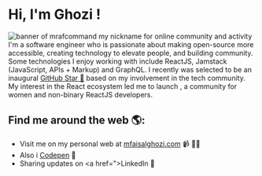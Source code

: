 # Hi, I'm Ghozi !

<img src="" alt="banner of mrafcommand my nickname for online community and activity">
I'm a software engineer who is passionate about making open-source more accessible, creating technology to elevate people, and building community. Some technologies I enjoy working with include ReactJS, Jamstack (JavaScript, APIs + Markup) and GraphQL. I recently was selected to be an inaugural <a href="https://stars.github.com/">GitHub Star 🌟</a> based on my involvement in the tech community.  My interest in the React ecosystem led me to launch , a community for women and non-binary ReactJS developers.


## Find me around the web 🌎: 
- Visit me on my personal web at <a href="">mfaisalghozi.com</a> 📹 ✍🏾
- Also i  <a href=""> Codepen</a> 🏓
- Sharing updates on <a href=">LinkedIn</a> 💼
